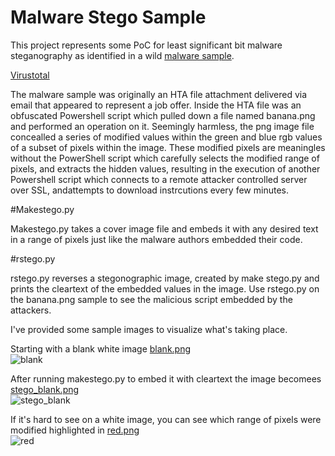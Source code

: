 # Malware Stego Sample

This project represents some PoC for least significant bit malware steganography as identified in a wild [malware sample](https://www.hybrid-analysis.com/sample/f1f0341bfe3b803ca654f43290410584c03c80c22c1ae1e7e87ef1d7f5b7e6ed?environmentId=120).

[Virustotal](https://www.virustotal.com/gui/file/f1f0341bfe3b803ca654f43290410584c03c80c22c1ae1e7e87ef1d7f5b7e6ed/detection)

The malware sample was originally an HTA file attachment delivered via email that appeared to represent a job offer. Inside the HTA file was an obfuscated Powershell script which pulled down a file named banana.png and performed an operation on it. Seemingly harmless, the png image file concealled a series of modified values within the green and blue rgb values of a subset of pixels within the image. These modified pixels are meaningles without the PowerShell script which carefully selects the modified range of pixels, and extracts the hidden values, resulting in the execution of another Powershell script which connects to a remote attacker controlled server over SSL, andattempts to download instrcutions every few minutes.

#Makestego.py

Makestego.py takes a cover image file and embeds it with any desired text in a range of pixels just like the malware authors embedded their code.

#rstego.py 

rstego.py reverses a stegonographic image, created by make stego.py and prints the cleartext of the embedded values in the image. Use rstego.py on the banana.png sample to see the malicious script embedded by the attackers.

I've provided some sample images to visualize what's taking place.

Starting with a blank white image [blank.png](https://github.com/molware/stego/blob/master/cover/blank.png)  
![blank](https://user-images.githubusercontent.com/58926312/125150018-932c2b00-e10a-11eb-8b35-65b779ad2991.png)

After running makestego.py to embed it with cleartext the image becomees [stego_blank.png](https://github.com/molware/stego/blob/master/stego/stego_blank.png)  
![stego_blank](https://user-images.githubusercontent.com/58926312/125150114-30875f00-e10b-11eb-9a96-eda94297b43b.png)


If it's hard to see on a white image, you can see which range of pixels were modified highlighted in [red.png](https://github.com/molware/stego/blob/master/cover/red.png)  
![red](https://user-images.githubusercontent.com/58926312/125151768-87defc80-e116-11eb-9b26-2996566922ec.png)


